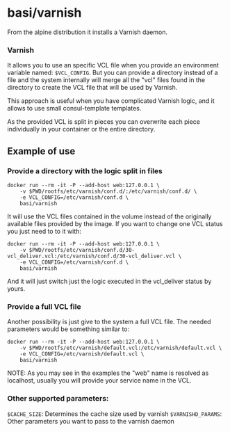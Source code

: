 # basi/varnish
From the alpine distribution it installs a Varnish daemon.


### Varnish
It allows you to use an specific VCL file when you provide an environment variable named: `$VCL_CONFIG`. But
you can provide a directory instead of a file and the system internally will merge all the "vcl" files found in
the directory to create the VCL file that will be used by Varnish.

This approach is useful when you have complicated Varnish logic, and it allows to use small consul-template templates.

As the provided VCL is split in pieces you can overwrite each piece individually in your container or the entire
directory.

## Example of use

### Provide a directory with the logic split in files

    docker run --rm -it -P --add-host web:127.0.0.1 \
        -v $PWD/rootfs/etc/varnish/conf.d/:/etc/varnish/conf.d/ \
        -e VCL_CONFIG=/etc/varnish/conf.d \
        basi/varnish

It will use the VCL files contained in the volume instead of the originally available files provided by the image.
If you want to change one VCL status you just need to to it with:

    docker run --rm -it -P --add-host web:127.0.0.1 \
        -v $PWD/rootfs/etc/varnish/conf.d/30-vcl_deliver.vcl:/etc/varnish/conf.d/30-vcl_deliver.vcl \
        -e VCL_CONFIG=/etc/varnish/conf.d \
        basi/varnish

And it will just switch just the logic executed in the vcl_deliver status by yours.

### Provide a full VCL file

Another possibility is just give to the system a full VCL file. The needed parameters would be something similar to:

    docker run --rm -it -P --add-host web:127.0.0.1 \
        -v $PWD/rootfs/etc/varnish/default.vcl:/etc/varnish/default.vcl \
        -e VCL_CONFIG=/etc/varnish/default.vcl \
        basi/varnish

NOTE: As you may see in the examples the "web" name is resolved as localhost, usually you will provide your service name in the VCL. 

### Other supported parameters:

`$CACHE_SIZE`:      Determines the cache size used by varnish
`$VARNISHD_PARAMS`: Other parameters you want to pass to the varnish daemon

